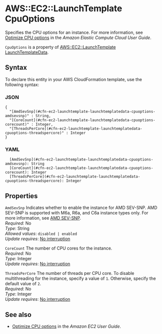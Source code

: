 # AWS::EC2::LaunchTemplate CpuOptions<a name="aws-properties-ec2-launchtemplate-launchtemplatedata-cpuoptions"></a>

Specifies the CPU options for an instance\. For more information, see [Optimize CPU options](https://docs.aws.amazon.com/AWSEC2/latest/UserGuide/instance-optimize-cpu.html) in the *Amazon Elastic Compute Cloud User Guide*\.

 `CpuOptions` is a property of [AWS::EC2::LaunchTemplate LaunchTemplateData](https://docs.aws.amazon.com/AWSCloudFormation/latest/UserGuide/aws-properties-ec2-launchtemplate-launchtemplatedata.html)\.

## Syntax<a name="aws-properties-ec2-launchtemplate-launchtemplatedata-cpuoptions-syntax"></a>

To declare this entity in your AWS CloudFormation template, use the following syntax:

### JSON<a name="aws-properties-ec2-launchtemplate-launchtemplatedata-cpuoptions-syntax.json"></a>

```
{
  "[AmdSevSnp](#cfn-ec2-launchtemplate-launchtemplatedata-cpuoptions-amdsevsnp)" : String,
  "[CoreCount](#cfn-ec2-launchtemplate-launchtemplatedata-cpuoptions-corecount)" : Integer,
  "[ThreadsPerCore](#cfn-ec2-launchtemplate-launchtemplatedata-cpuoptions-threadspercore)" : Integer
}
```

### YAML<a name="aws-properties-ec2-launchtemplate-launchtemplatedata-cpuoptions-syntax.yaml"></a>

```
  [AmdSevSnp](#cfn-ec2-launchtemplate-launchtemplatedata-cpuoptions-amdsevsnp): String
  [CoreCount](#cfn-ec2-launchtemplate-launchtemplatedata-cpuoptions-corecount): Integer
  [ThreadsPerCore](#cfn-ec2-launchtemplate-launchtemplatedata-cpuoptions-threadspercore): Integer
```

## Properties<a name="aws-properties-ec2-launchtemplate-launchtemplatedata-cpuoptions-properties"></a>

`AmdSevSnp`  <a name="cfn-ec2-launchtemplate-launchtemplatedata-cpuoptions-amdsevsnp"></a>
Indicates whether to enable the instance for AMD SEV\-SNP\. AMD SEV\-SNP is supported with M6a, R6a, and C6a instance types only\. For more information, see [AMD SEV\-SNP](https://docs.aws.amazon.com/AWSEC2/latest/UserGuide/sev-snp.html)\.  
*Required*: No  
*Type*: String  
*Allowed values*: `disabled | enabled`  
*Update requires*: [No interruption](https://docs.aws.amazon.com/AWSCloudFormation/latest/UserGuide/using-cfn-updating-stacks-update-behaviors.html#update-no-interrupt)

`CoreCount`  <a name="cfn-ec2-launchtemplate-launchtemplatedata-cpuoptions-corecount"></a>
The number of CPU cores for the instance\.  
*Required*: No  
*Type*: Integer  
*Update requires*: [No interruption](https://docs.aws.amazon.com/AWSCloudFormation/latest/UserGuide/using-cfn-updating-stacks-update-behaviors.html#update-no-interrupt)

`ThreadsPerCore`  <a name="cfn-ec2-launchtemplate-launchtemplatedata-cpuoptions-threadspercore"></a>
The number of threads per CPU core\. To disable multithreading for the instance, specify a value of `1`\. Otherwise, specify the default value of `2`\.  
*Required*: No  
*Type*: Integer  
*Update requires*: [No interruption](https://docs.aws.amazon.com/AWSCloudFormation/latest/UserGuide/using-cfn-updating-stacks-update-behaviors.html#update-no-interrupt)

## See also<a name="aws-properties-ec2-launchtemplate-launchtemplatedata-cpuoptions--seealso"></a>
+ [Optimize CPU options](https://docs.aws.amazon.com/AWSEC2/latest/UserGuide/instance-optimize-cpu.html) in the *Amazon EC2 User Guide*\.